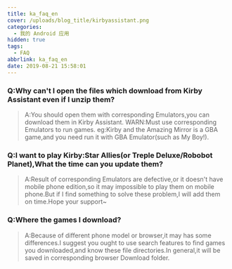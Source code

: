 ```yaml
---
title: ka_faq_en
cover: /uploads/blog_title/kirbyassistant.png
categories:
  - 我的 Android 应用
hidden: true
tags:
  - FAQ
abbrlink: ka_faq_en
date: 2019-08-21 15:58:01
---
```

### Q:Why can't I open the files which download from Kirby Assistant even if I unzip them?
>A:You should open them with corresponding Emulators,you can download them in Kirby Assistant.  WARN:Must use corresponding Emulators to run games. eg:Kirby and the Amazing Mirror is a GBA game,and you need run it with GBA Emulator(such as My Boy!).
### Q:I want to play Kirby:Star Allies(or Treple Deluxe/Robobot Planet),What the time can you update them?
>A:Result of corresponding Emulators are defective,or it doesn't have mobile phone edition,so it may impossible to play them on mobile phone.But if I find something to solve these problem,I will add them on time.Hope your support~
### Q:Where the games I download?
>A:Because of different phone model or browser,it may has some differences.I suggest you ought to use search features to find games you downloaded,and know these file directories.In general,it will be saved in corresponding browser Download folder.
